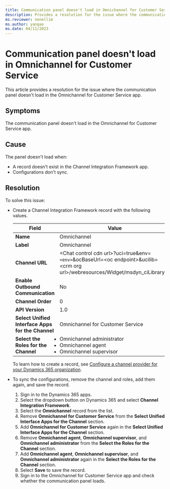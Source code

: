 ```yaml
---
title: Communication panel doesn't load in Omnichannel for Customer Service
description: Provides a resolution for the issue where the communication panel doesn't load in Omnichannel for Customer Service.
ms.reviewer: nenellim
ms.author: yangao
ms.date: 04/11/2023
---
```

# Communication panel doesn't load in Omnichannel for Customer Service

This article provides a resolution for the issue where the communication panel doesn't load in the Omnichannel for Customer Service app.

## Symptoms

The communication panel doesn't load in the Omnichannel for Customer Service app.

## Cause

The panel doesn't load when:

- A record doesn't exist in the Channel Integration Framework app.
- Configurations don't sync.

## Resolution

To solve this issue:

- Create a Channel Integration Framework record with the following values.

   | Field | Value |
   |-------------------------------------------|--------------------------------------------------|
   | **Name** | Omnichannel |
   | **Label** | Omnichannel |
   | **Channel URL** | \<Chat control cdn url>?uci=true&env=`<env>`&ocBaseUrl=\<oc endpoint\>&ucilib=\<crm org url\>/webresources/Widget/msdyn_ciLibrary.js |
   | **Enable Outbound Communication** | No |
   | **Channel Order** | 0 |
   | **API Version** | 1.0 |
   | **Select Unified Interface Apps for the Channel** | Omnichannel for Customer Service |
   | **Select the Roles for the Channel** | <li>Omnichannel administrator</li> <li>Omnichannel agent</li> <li>Omnichannel supervisor</li> |

   To learn how to create a record, see [Configure a channel provider for your Dynamics 365 organization](/dynamics365/customer-engagement/developer/channel-integration-framework/configure-channel-provider-channel-integration-framework).

- To sync the configurations, remove the channel and roles, add them again, and save the record.

   1. Sign in to the Dynamics 365 apps.
   2. Select the dropdown button on Dynamics 365 and select **Channel Integration Framework**.
   3. Select the **Omnichannel** record from the list.
   4. Remove **Omnichannel for Customer Service** from the **Select Unified Interface Apps for the Channel** section.
   5. Add **Omnichannel for Customer Service** again in the **Select Unified Interface Apps for the Channel** section.
   6. Remove **Omnichannel agent**, **Omnichannel supervisor**, and **Omnichannel administrator** from the **Select the Roles for the Channel** section.
   7. Add **Omnichannel agent**, **Omnichannel supervisor**, and **Omnichannel administrator** again in the **Select the Roles for the Channel** section.
   8. Select **Save** to save the record.
   9. Sign in to the Omnichannel for Customer Service app and check whether the communication panel loads.
